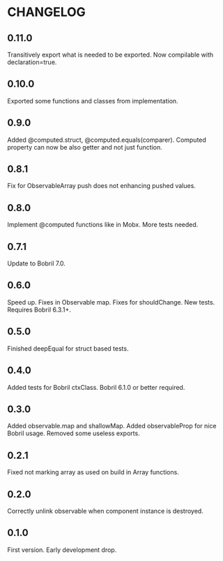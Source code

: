 CHANGELOG
===

0.11.0
--

Transitively export what is needed to be exported. Now compilable with declaration=true.

0.10.0
--

Exported some functions and classes from implementation.

0.9.0
--

Added @computed.struct, @computed.equals(comparer). Computed property can now be also getter and not just function.

0.8.1
--

Fix for ObservableArray push does not enhancing pushed values.

0.8.0
--

Implement @computed functions like in Mobx. More tests needed.

0.7.1
--

Update to Bobril 7.0.

0.6.0
--

Speed up. Fixes in Observable map. Fixes for shouldChange. New tests. Requires Bobril 6.3.1+.

0.5.0
--

Finished deepEqual for struct based tests.

0.4.0
--

Added tests for Bobril ctxClass. Bobril 6.1.0 or better required.

0.3.0
--

Added observable.map and shallowMap. Added observableProp for nice Bobril usage. Removed some useless exports.

0.2.1
--

Fixed not marking array as used on build in Array functions.

0.2.0
--

Correctly unlink observable when component instance is destroyed.

0.1.0
--

First version. Early development drop.

